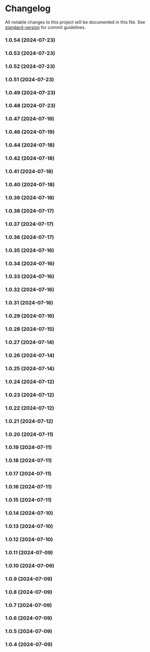 # Changelog

All notable changes to this project will be documented in this file. See [standard-version](https://github.com/conventional-changelog/standard-version) for commit guidelines.

### 1.0.54 (2024-07-23)

### 1.0.53 (2024-07-23)

### 1.0.52 (2024-07-23)

### 1.0.51 (2024-07-23)

### 1.0.49 (2024-07-23)

### 1.0.48 (2024-07-23)

### 1.0.47 (2024-07-19)

### 1.0.46 (2024-07-19)

### 1.0.44 (2024-07-18)

### 1.0.42 (2024-07-18)

### 1.0.41 (2024-07-18)

### 1.0.40 (2024-07-18)

### 1.0.39 (2024-07-18)

### 1.0.38 (2024-07-17)

### 1.0.37 (2024-07-17)

### 1.0.36 (2024-07-17)

### 1.0.35 (2024-07-16)

### 1.0.34 (2024-07-16)

### 1.0.33 (2024-07-16)

### 1.0.32 (2024-07-16)

### 1.0.31 (2024-07-16)

### 1.0.29 (2024-07-16)

### 1.0.28 (2024-07-15)

### 1.0.27 (2024-07-14)

### 1.0.26 (2024-07-14)

### 1.0.25 (2024-07-14)

### 1.0.24 (2024-07-12)

### 1.0.23 (2024-07-12)

### 1.0.22 (2024-07-12)

### 1.0.21 (2024-07-12)

### 1.0.20 (2024-07-11)

### 1.0.19 (2024-07-11)

### 1.0.18 (2024-07-11)

### 1.0.17 (2024-07-11)

### 1.0.16 (2024-07-11)

### 1.0.15 (2024-07-11)

### 1.0.14 (2024-07-10)

### 1.0.13 (2024-07-10)

### 1.0.12 (2024-07-10)

### 1.0.11 (2024-07-09)

### 1.0.10 (2024-07-09)

### 1.0.9 (2024-07-09)

### 1.0.8 (2024-07-09)

### 1.0.7 (2024-07-09)

### 1.0.6 (2024-07-09)

### 1.0.5 (2024-07-09)

### 1.0.4 (2024-07-09)
